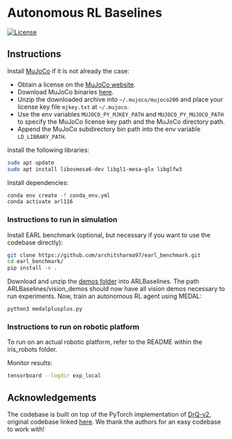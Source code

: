 # Autonomous RL Baselines
[![License](https://img.shields.io/badge/license-MIT-blue.svg)](https://github.com/rlworkgroup/metaworld/blob/master/LICENSE)

## Instructions

Install [MuJoCo](http://www.mujoco.org/) if it is not already the case:

* Obtain a license on the [MuJoCo website](https://www.roboti.us/license.html).
* Download MuJoCo binaries [here](https://www.roboti.us/index.html).
* Unzip the downloaded archive into `~/.mujoco/mujoco200` and place your license key file `mjkey.txt` at `~/.mujoco`.
* Use the env variables `MUJOCO_PY_MJKEY_PATH` and `MUJOCO_PY_MUJOCO_PATH` to specify the MuJoCo license key path and the MuJoCo directory path.
* Append the MuJoCo subdirectory bin path into the env variable `LD_LIBRARY_PATH`.

Install the following libraries:
```sh
sudo apt update
sudo apt install libosmesa6-dev libgl1-mesa-glx libglfw3
```

Install dependencies:
```sh
conda env create -f conda_env.yml
conda activate arl116
```

### Instructions to run in simulation
Install EARL benchmark (optional, but necessary if you want to use the codebase directly):
```sh
git clone https://github.com/architsharma97/earl_benchmark.git
cd earl_benchmark/
pip install -e .
```

Download and unzip the [demos folder](https://drive.google.com/file/d/10cqBpy-tA8YeiH5LO7hxXhLTX5YoPqG6/view?usp=sharing) into ARLBaselines. The path ARLBaselines/vision_demos should now have all vision demos necessary to run experiments. Now, train an autonomous RL agent using MEDAL:
```sh
python3 medalplusplus.py
```

### Instructions to run on robotic platform
To run on an actual robotic platform, refer to the README within the iris_robots folder.  

Monitor results:
```sh
tensorboard --logdir exp_local
```

## Acknowledgements

The codebase is built on top of the PyTorch implementation of [DrQ-v2](https://arxiv.org/abs/2107.09645), original codebase linked [here](https://github.com/facebookresearch/drqv2). We thank the authors for an easy codebase to work with!
